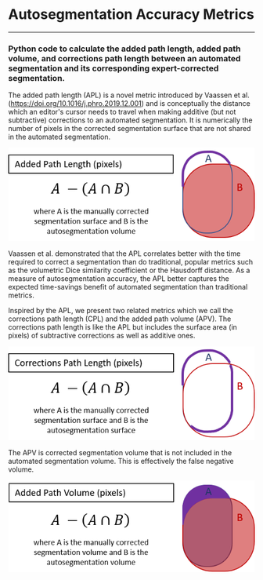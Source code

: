 # Autosegmentation Accuracy Metrics
__________________________________

### Python code to calculate the added path length, added path volume, and corrections path length between an automated segmentation and its corresponding expert-corrected segmentation. 

The added path length (APL) is a novel metric introduced by Vaassen et al. (https://doi.org/10.1016/j.phro.2019.12.001) and is conceptually the distance which an editor's cursor needs to travel when making additive (but not subtractive) corrections to an automated segmentation. It is numerically the number of pixels in the corrected segmentation surface that are not shared in the automated segmentation.

![](images/APL.png)

Vaassen et al. demonstrated that the APL correlates better with the time required to correct a segmentation than do traditional, popular metrics such as the volumetric Dice similarity coefficient or the Hausdorff distance. As a measure of autosegmentation accuracy, the APL better captures the expected time-savings benefit of automated segmentation than traditional metrics.

Inspired by the APL, we present two related metrics which we call the corrections path length (CPL) and the added path volume (APV). The corrections path length is like the APL but includes the surface area (in pixels) of subtractive corrections as well as additive ones.

![](images/CPL.png)

The APV is corrected segmentation volume that is not included in the automated segmentation volume. This is effectively the false negative volume.

![](images/APV.png)

